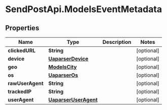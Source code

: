 # SendPostApi.ModelsEventMetadata

## Properties
Name | Type | Description | Notes
------------ | ------------- | ------------- | -------------
**clickedURL** | **String** |  | [optional] 
**device** | [**UaparserDevice**](UaparserDevice.md) |  | [optional] 
**geo** | [**ModelsCity**](ModelsCity.md) |  | [optional] 
**os** | [**UaparserOs**](UaparserOs.md) |  | [optional] 
**rawUserAgent** | **String** |  | [optional] 
**trackedIP** | **String** |  | [optional] 
**userAgent** | [**UaparserUserAgent**](UaparserUserAgent.md) |  | [optional] 



